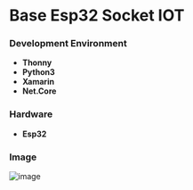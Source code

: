 # Base Esp32 Socket IOT

### Development Environment
- **Thonny** 
- **Python3** 
- **Xamarin** 
- **Net.Core** 

### Hardware
- **Esp32**

### Image

![image](https://github.com/ShaderFallback/base-esp32-Socket-IOT/iot.png)
